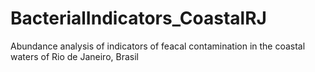 # BacterialIndicators_CoastalRJ
Abundance analysis of indicators of feacal contamination in the coastal waters of Rio de Janeiro, Brasil
